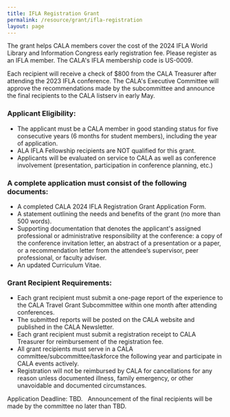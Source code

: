 ```yaml
---
title: IFLA Registration Grant
permalink: /resource/grant/ifla-registration
layout: page
---
```


The grant helps CALA members cover the cost of the 2024 IFLA World Library and Information Congress early registration fee. Please register as an IFLA member. The CALA&#39;s IFLA membership code is US-0009.

Each recipient will receive a check of $800 from the CALA Treasurer after attending the 2023 IFLA conference. The CALA&#39;s Executive Committee will approve the recommendations made by the subcommittee and announce the final recipients to the CALA listserv in early May.

### Applicant Eligibility:
  - The applicant must be a CALA member in good standing status for five consecutive years (6 months for student members), including the year of application.
  - ALA IFLA Fellowship recipients are NOT qualified for this grant.
  - Applicants will be evaluated on service to CALA as well as conference involvement (presentation, participation in conference planning, etc.)

### A complete application must consist of the following documents:
  - A completed CALA 2024 IFLA Registration Grant Application Form.
  - A statement outlining the needs and benefits of the grant (no more than 500 words).
  - Supporting documentation that denotes the applicant&#39;s assigned professional or administrative responsibility at the conference: a copy of the conference invitation letter, an abstract of a presentation or a paper, or a recommendation letter from the attendee’s supervisor, peer
professional, or faculty adviser.
  - An updated Curriculum Vitae.

### Grant Recipient Requirements:
  - Each grant recipient must submit a one-page report of the experience to the CALA Travel Grant Subcommittee within one month after attending conferences.
  - The submitted reports will be posted on the CALA website and published in the CALA Newsletter.
  - Each grant recipient must submit a registration receipt to CALA Treasurer for reimbursement of the registration fee.
  - All grant recipients must serve in a CALA committee/subcommittee/taskforce the following year and participate in CALA events actively.
  - Registration will not be reimbursed by CALA for cancellations for any reason unless documented illness, family emergency, or other unavoidable and documented circumstances.

Application Deadline: TBD.   
Announcement of the final recipients will be made by the committee no later than TBD.
